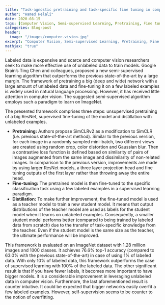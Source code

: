 ```yaml
---
title: "Task-agnostic pretraining and task-specific fine tuning in computer vision"
author: "Hamed Helali"
date: 2020-08-15
tags: [Computer Vision, Semi-supervised Learning, Pretraining, Fine tuning]
categories: Blog-post
header:
  image: "/images/computer-vision.jpg"
excerpt: "Computer Vision, Semi-supervised Learning, Pretraining, Fine tuning"
mathjax: "true"
---
```


Labeled data is expensive and scarce and computer vision researchers seek to make more effective use of unlabeled data to train models. Google Brain’s Ting Chen and colleagues, proposed a new semi-supervised learning algorithm that outperforms the previous state-of-the-art by a large margin. The framework of pretraining a big (deep and wide) network with a large amount of unlabeled data and fine-tuning it on a few labeled examples is widely used in natural language processing. However, it has received little attention in computer vision. The suggested semi-supervised algorithm employs such a paradigm to learn on ImageNet.  

The presented framework comprises three steps: unsupervised pretraining of a big ResNet, supervised fine-tuning of the model and distillation with unlabeled examples.
* **Pretraining:** Authors propose SimCLRv2 as a modification to SimCLR (i.e. previous state-of-the-art method). Similar to the previous version, for each image in a randomly sampled mini-batch, two different views are created using random crop, color distortion and Gaussian blur. Then a contrastive loss function is defined based on similarity of pairs of images augmented from the same image and dissimilarity of non-related images. In comparison to the previous version, improvements are made by using larger ResNet models, a three layer projection head and fine tuning outputs of the first layer rather than throwing away the entire head.
* **Fine-tuning:** The pretrained model is then fine-tuned to the specific classification task using a few labeled examples in a supervised learning paradigm.
* **Distillation:** To make further improvement, the fine-tuned model is used as a teacher model to train a new student model. It means that output distributions of the teacher model are used as labels for the student model when it learns on unlabeled examples. Consequently, a smaller student model performs better (compared to being trained by labeled data from scratch) due to the transfer of task-specific knowledge from the teacher. Even if the student model is the same size as the teacher, the ultimate performance will be improved.

This framework is evaluated on an ImageNet dataset with 1.28 million images and 1000 classes. It achieves 76.6% top-1 accuracy (compared to 63.0% with the previous state-of-the-art) in case of using 1% of labeled data. With only 10% of labeled data, this framework outperforms the case of supervised learning with 100% of the labeled data. The other significant result is that if you have fewer labels, it becomes more important to have bigger models. It is a considerable improvement in leveraging unlabeled data in computer vision. Furthermore, the last aforementioned result is counter intuitive. It could be expected that bigger networks easily overfit a few labeled examples. However, self-supervision seems to be counter to the notion of overfitting. 
